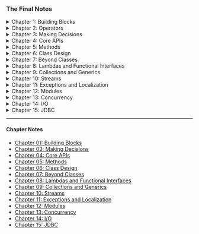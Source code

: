 ### The Final Notes

<details>
  <summary>Chapter 1: Building Blocks</summary>

---
### `Text Blocks`

* _Incidental Whitespace_: Sonuca bir etkisi yoktur. Sadece kod okunabilirliğini artırmak için eklenebilir.
* _Essential Whitespace_: Çıktıya etki eder.

Text içerisinde en solda ki karakterden bir çizgi çekilir (IDE üzerinde görlebilir). Bu çizginin solunda kalan kısım 
_incidental_ sağında kalan kısım ise _essential_ whitespace olur. 

**Figure 1.3** Text Block

![img_3.png](../resources/img/figure-1.3.png)

* Text block içerisinde _\\"""_ ve _\\"\\"\\"_ aynı anlama gelir (_"""_). Ama tek başına _"""_ tanımlaması derlenemez.

- **indent()** _and_ **stripIndent()**
> **indent()** methodu;
>  - Pozitif bir sayı ile çağrılırsa, her satırın başına eşit sayıda boşluk ekler.
>  - Negatif bir sayı ile çağrılırsa, her satırın başından o sayıdaki boşluk karakterini silmeye çalışır.
>  - 0 ile çağrılırsa bir etkisi olmayacaktır.
>  - Boşluk karakterlerini normalize eder.
>   - Satır sonu karakteri (Windows için satır sonu **_\r\n_**, Mac için satır sonu **_\n_**) var ise normalize eder. (_Normalize_: **_\n_**)
>   - Satır sonu karakteri (**_\n_**) yoksa ekler.

> **stripIndent()** methodu;
> - Başta bulunan tüm tesadüfi boşlukları siler.
> - Satır sonu karakteri var ise normalize eder.
> - Satır sonu karakteri yok ise <u>eklemez</u>.

_**Table 4.1** Rules for indent() and stripIndent()_

![img_3.png](../resources/img/table-4.1.png)

---
### `Wrapper Classes`

* _Number_ sıfını üzerinde  _byteValue()_, _shortValue()_, _intValue()_, _longValue()_, _floatValue()_, ve _doubleValue()_
helper methodları bulunur.
* _Character_ sınıfı _Number_ sınıfını kalıtmaz.


</details>

<details>
  <summary>Chapter 2: Operators</summary>

</details>

<details>
  <summary>Chapter 3: Making Decisions</summary>

---
### `The switch Statement`

* `switch statement` tarafından desteklenen veri tipleri:
1. `byte` ve `Byte`
2. `short` ve `Short`
3. `char` ve `Character`
4. `int` ve `Integer`
5. `String`
6. `enum` değerleri
7. `var` (Değişken tipi yukarda ki türlerden birine çözümlenirse)

* _Acceptable Case Values_
1. _Literal_'ler. (3 * 5 veya "15")
2. _Enum_'lar.
3. `final constant` değişkenler. (final int bananas = 5;)

```java
final int getCookies() {
    return 4;
}

void feedAnimals() {
    final int bananas = 1;
    int apples = 2;
    int numberOfAnimals = 3;
    final int cookies = getCookies();
    final int pears;
    pears = 5;
    switch (numberOfAnimals) {
        case bananas:
        case 3 * 5:
        case apples:       // DOES NOT COMPILE
        case getCookies(): // DOES NOT COMPILE
        case cookies:      // DOES NOT COMPILE
        case pears:        // DOES NOT COMPILE
        case "6":          // DOES NOT COMPILE
    }
}
```

* Java da klasik `switch statement`'ler ile de değer döndürebiliriz. Aşağıda ki iki kod aynı işlemi yapar.
```java
public static String getNumberName(int number) {
    switch (number) {
        case 1:
            return "One";
        case 2:
            return "Two";
        case 3:
            return "Three";
        case 4:
            return "Four";
        case 5:
            return "Five";
        default:
            return "Unknown number";
    }
}

public static String getNumberName(int number) {
    return switch (number) {
        case 1 -> "One";
        case 2 -> "Two";
        case 3 -> "Three";
        case 4 -> "Four";
        case 5 -> "Five";
        default -> "Unknown number";
    };
}
```

</details>

<details>
  <summary>Chapter 4: Core APIs</summary>

---
### `String and StringBuilder`

* String sınıfı, _reverse()_ methoduna sahip değildir. StringBuilder sınıfı, _reverse()_ methoduna sahiptir.
```java
String str = "12";
str.reverse();  // DOES NOT COMPILE

StringBuilder sb = new StringBuilder("12");
sb.reverse();   // 21
```

* String sınıfı, _insert()_ methoduna sahip değildir. StringBuilder sınıfı, _insert()_ methoduna sahiptir.

</details>

<details>
  <summary>Chapter 5: Methods</summary>

</details>

<details>
  <summary>Chapter 6: Class Design</summary>

</details>


<details>
  <summary>Chapter 7: Beyond Classes</summary>

</details>

<details>
  <summary>Chapter 8: Lambdas and Functional Interfaces</summary>

</details>


<details>
  <summary>Chapter 9: Collections and Generics</summary>

</details>

<details>
  <summary>Chapter 10: Streams</summary>

</details>


<details>
  <summary>Chapter 11: Exceptions and Localization</summary>

</details>


<details>
  <summary>Chapter 12: Modules</summary>

</details>

<details>
  <summary>Chapter 13: Concurrency</summary>

</details>


<details>
  <summary>Chapter 14: I/O</summary>

</details>


<details>
  <summary>Chapter 15: JDBC</summary>

</details>

---
#### Chapter Notes
- [Chapter 01: Building Blocks]
- [Chapter 03: Making Decisions]
- [Chapter 04: Core APIs]
- [Chapter 05: Methods]
- [Chapter 06: Class Design]
- [Chapter 07: Beyond Classes]
- [Chapter 08: Lambdas and Functional Interfaces]
- [Chapter 09: Collections and Generics]
- [Chapter 10: Streams]
- [Chapter 11: Exceptions and Localization]
- [Chapter 12: Modules]
- [Chapter 13: Concurrency]
- [Chapter 14: I/O]
- [Chapter 15: JDBC]

[Chapter 01: Building Blocks]: <https://github.com/muhammed-topgul/java-ocp/blob/master/src/main/java/com/mtopgul/buildingBlocks/README.MD>
[Chapter 03: Making Decisions]: <https://github.com/muhammed-topgul/java-ocp/blob/master/src/main/java/com/mtopgul/makingDecision/README.MD>
[Chapter 04: Core APIs]: <https://github.com/muhammed-topgul/java-ocp/blob/master/src/main/java/com/mtopgul/coreApis/README.MD>
[Chapter 05: Methods]: <https://github.com/muhammed-topgul/java-ocp/blob/master/src/main/java/com/mtopgul/methods/README.MD>
[Chapter 06: Class Design]: <https://github.com/muhammed-topgul/java-ocp/blob/master/src/main/java/com/mtopgul/classDesign/README.MD>
[Chapter 07: Beyond Classes]: <https://github.com/muhammed-topgul/java-ocp/blob/master/src/main/java/com/mtopgul/beyondClasses/README.MD>
[Chapter 08: Lambdas and Functional Interfaces]: <https://github.com/muhammed-topgul/java-ocp/blob/master/src/main/java/com/mtopgul/lambdas/README.MD>
[Chapter 09: Collections and Generics]: <https://github.com/muhammed-topgul/java-ocp/blob/master/src/main/java/com/mtopgul/collectionsAndGenerics/README.MD>
[Chapter 10: Streams]: <https://github.com/muhammed-topgul/java-ocp/blob/master/src/main/java/com/mtopgul/streams/README.MD>
[Chapter 11: Exceptions and Localization]: <https://github.com/muhammed-topgul/java-ocp/blob/master/src/main/java/com/mtopgul/exceptionsAndLocalization/README.MD>
[Chapter 12: Modules]: <https://github.com/muhammed-topgul/java-ocp/blob/master/src/main/java/com/mtopgul/modules/README.MD>
[Chapter 13: Concurrency]: <https://github.com/muhammed-topgul/java-ocp/blob/master/src/main/java/com/mtopgul/concurrency/README.MD>
[Chapter 14: I/O]: <https://github.com/muhammed-topgul/java-ocp/blob/master/src/main/java/com/mtopgul/io/README.MD>
[Chapter 15: JDBC]: <https://github.com/muhammed-topgul/java-ocp/blob/master/src/main/java/com/mtopgul/jdbc/README.MD>